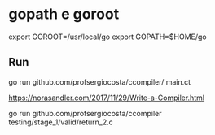 # gopath e goroot

export GOROOT=/usr/local/go
export GOPATH=$HOME/go

## Run

go run github.com/profsergiocosta/ccompiler/ main.ct

https://norasandler.com/2017/11/29/Write-a-Compiler.html

go run github.com/profsergiocosta/ccompiler testing/stage_1/valid/return_2.c
